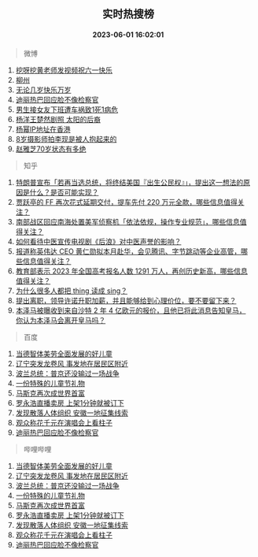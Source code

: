 <div align="center"><h2>实时热搜榜</h2><h4>2023-06-01 16:02:01</h4></div>

> 微博  

1. [挖呀挖黄老师发视频祝六一快乐](https://s.weibo.com/weibo?q=%23%E6%8C%96%E5%91%80%E6%8C%96%E9%BB%84%E8%80%81%E5%B8%88%E5%8F%91%E8%A7%86%E9%A2%91%E7%A5%9D%E5%85%AD%E4%B8%80%E5%BF%AB%E4%B9%90%23&t=31&band_rank=1&Refer=top)<br />
2. [柳州](https://s.weibo.com/weibo?q=%E6%9F%B3%E5%B7%9E&t=31&band_rank=2&Refer=top)<br />
3. [无论几岁快乐万岁](https://s.weibo.com/weibo?q=%23%E6%97%A0%E8%AE%BA%E5%87%A0%E5%B2%81%E5%BF%AB%E4%B9%90%E4%B8%87%E5%B2%81%23&t=31&band_rank=3&Refer=top)<br />
4. [迪丽热巴回应脸不像检察官](https://s.weibo.com/weibo?q=%23%E8%BF%AA%E4%B8%BD%E7%83%AD%E5%B7%B4%E5%9B%9E%E5%BA%94%E8%84%B8%E4%B8%8D%E5%83%8F%E6%A3%80%E5%AF%9F%E5%AE%98%23&t=31&band_rank=4&Refer=top)<br />
5. [男生接女友下班遭车祸致1死1病危](https://s.weibo.com/weibo?q=%23%E7%94%B7%E7%94%9F%E6%8E%A5%E5%A5%B3%E5%8F%8B%E4%B8%8B%E7%8F%AD%E9%81%AD%E8%BD%A6%E7%A5%B8%E8%87%B41%E6%AD%BB1%E7%97%85%E5%8D%B1%23&t=31&band_rank=5&Refer=top)<br />
6. [杨洋王楚然剧照 太阳的后裔](https://s.weibo.com/weibo?q=%E6%9D%A8%E6%B4%8B%E7%8E%8B%E6%A5%9A%E7%84%B6%E5%89%A7%E7%85%A7%20%E5%A4%AA%E9%98%B3%E7%9A%84%E5%90%8E%E8%A3%94&t=31&band_rank=6&Refer=top)<br />
7. [杨幂IP地址在香港](https://s.weibo.com/weibo?q=%23%E6%9D%A8%E5%B9%82IP%E5%9C%B0%E5%9D%80%E5%9C%A8%E9%A6%99%E6%B8%AF%23&t=31&band_rank=7&Refer=top)<br />
8. [8岁摄影师拍李现是被人抱起来的](https://s.weibo.com/weibo?q=%238%E5%B2%81%E6%91%84%E5%BD%B1%E5%B8%88%E6%8B%8D%E6%9D%8E%E7%8E%B0%E6%98%AF%E8%A2%AB%E4%BA%BA%E6%8A%B1%E8%B5%B7%E6%9D%A5%E7%9A%84%23&t=31&band_rank=8&Refer=top)<br />
9. [赵雅芝70岁状态有多绝](https://s.weibo.com/weibo?q=%23%E8%B5%B5%E9%9B%85%E8%8A%9D70%E5%B2%81%E7%8A%B6%E6%80%81%E6%9C%89%E5%A4%9A%E7%BB%9D%23&t=31&band_rank=9&Refer=top)<br />

> 知乎  

1. [特朗普宣布「若再当选总统，将终结美国『出生公民权』」，提出这一想法的原因是什么？是否可能实现？](https://www.zhihu.com/question/604042043)<br />
2. [贾跃亭的 FF 再次花式延期交付，提车先付 220 万元全款，哪些信息值得关注？](https://www.zhihu.com/question/604057913)<br />
3. [南部战区回应南海处置美军侦察机「依法依规，操作专业规范」，哪些信息值得关注？](https://www.zhihu.com/question/604177453)<br />
4. [如何看待中医宣传电视剧《后浪》对中医声誉的影响？](https://www.zhihu.com/question/602238708)<br />
5. [报道称英伟达 CEO 黄仁勋拟本月赴华，会见腾讯、字节跳动等企业高管，哪些信息值得关注？](https://www.zhihu.com/question/604175403)<br />
6. [教育部表示 2023 年全国高考报名人数 1291 万人，再创历史新高，哪些信息值得关注？](https://www.zhihu.com/question/604181829)<br />
7. [为什么很多人都把 thing 读成 sing？](https://www.zhihu.com/question/592089213)<br />
8. [提出离职，领导许诺升职加薪，并且能够给到心理价位，要不要留下来？](https://www.zhihu.com/question/595284716)<br />
9. [本泽马被曝收到来自沙特 2 年 4 亿欧元的报价，且他已将此消息告知皇马，你认为本泽马会离开皇马吗？](https://www.zhihu.com/question/603981363)<br />

> 百度  

1. [当德智体美劳全面发展的好儿童](https://www.baidu.com/s?wd=%E5%BD%93%E5%BE%B7%E6%99%BA%E4%BD%93%E7%BE%8E%E5%8A%B3%E5%85%A8%E9%9D%A2%E5%8F%91%E5%B1%95%E7%9A%84%E5%A5%BD%E5%84%BF%E7%AB%A5&sa=fyb_news&rsv_dl=fyb_news)<br />
2. [辽宁突发龙卷风 事发地在居民区附近](https://www.baidu.com/s?wd=%E8%BE%BD%E5%AE%81%E7%AA%81%E5%8F%91%E9%BE%99%E5%8D%B7%E9%A3%8E+%E4%BA%8B%E5%8F%91%E5%9C%B0%E5%9C%A8%E5%B1%85%E6%B0%91%E5%8C%BA%E9%99%84%E8%BF%91&sa=fyb_news&rsv_dl=fyb_news)<br />
3. [波兰总统：普京还没输过一场战争](https://www.baidu.com/s?wd=%E6%B3%A2%E5%85%B0%E6%80%BB%E7%BB%9F%EF%BC%9A%E6%99%AE%E4%BA%AC%E8%BF%98%E6%B2%A1%E8%BE%93%E8%BF%87%E4%B8%80%E5%9C%BA%E6%88%98%E4%BA%89&sa=fyb_news&rsv_dl=fyb_news)<br />
4. [一份特殊的儿童节礼物](https://www.baidu.com/s?wd=%E4%B8%80%E4%BB%BD%E7%89%B9%E6%AE%8A%E7%9A%84%E5%84%BF%E7%AB%A5%E8%8A%82%E7%A4%BC%E7%89%A9&sa=fyb_news&rsv_dl=fyb_news)<br />
5. [马斯克再次成世界首富](https://www.baidu.com/s?wd=%E9%A9%AC%E6%96%AF%E5%85%8B%E5%86%8D%E6%AC%A1%E6%88%90%E4%B8%96%E7%95%8C%E9%A6%96%E5%AF%8C&sa=fyb_news&rsv_dl=fyb_news)<br />
6. [罗永浩直播卖房 上架1分钟就被订下](https://www.baidu.com/s?wd=%E7%BD%97%E6%B0%B8%E6%B5%A9%E7%9B%B4%E6%92%AD%E5%8D%96%E6%88%BF+%E4%B8%8A%E6%9E%B61%E5%88%86%E9%92%9F%E5%B0%B1%E8%A2%AB%E8%AE%A2%E4%B8%8B&sa=fyb_news&rsv_dl=fyb_news)<br />
7. [发现散落人体组织 安徽一地征集线索](https://www.baidu.com/s?wd=%E5%8F%91%E7%8E%B0%E6%95%A3%E8%90%BD%E4%BA%BA%E4%BD%93%E7%BB%84%E7%BB%87+%E5%AE%89%E5%BE%BD%E4%B8%80%E5%9C%B0%E5%BE%81%E9%9B%86%E7%BA%BF%E7%B4%A2&sa=fyb_news&rsv_dl=fyb_news)<br />
8. [观众称花千元在演唱会上看柱子](https://www.baidu.com/s?wd=%E8%A7%82%E4%BC%97%E7%A7%B0%E8%8A%B1%E5%8D%83%E5%85%83%E5%9C%A8%E6%BC%94%E5%94%B1%E4%BC%9A%E4%B8%8A%E7%9C%8B%E6%9F%B1%E5%AD%90&sa=fyb_news&rsv_dl=fyb_news)<br />
9. [迪丽热巴回应脸不像检察官](https://www.baidu.com/s?wd=%E8%BF%AA%E4%B8%BD%E7%83%AD%E5%B7%B4%E5%9B%9E%E5%BA%94%E8%84%B8%E4%B8%8D%E5%83%8F%E6%A3%80%E5%AF%9F%E5%AE%98&sa=fyb_news&rsv_dl=fyb_news)<br />

> 哔哩哔哩  

1. [当德智体美劳全面发展的好儿童](https://www.baidu.com/s?wd=%E5%BD%93%E5%BE%B7%E6%99%BA%E4%BD%93%E7%BE%8E%E5%8A%B3%E5%85%A8%E9%9D%A2%E5%8F%91%E5%B1%95%E7%9A%84%E5%A5%BD%E5%84%BF%E7%AB%A5&sa=fyb_news&rsv_dl=fyb_news)<br />
2. [辽宁突发龙卷风 事发地在居民区附近](https://www.baidu.com/s?wd=%E8%BE%BD%E5%AE%81%E7%AA%81%E5%8F%91%E9%BE%99%E5%8D%B7%E9%A3%8E+%E4%BA%8B%E5%8F%91%E5%9C%B0%E5%9C%A8%E5%B1%85%E6%B0%91%E5%8C%BA%E9%99%84%E8%BF%91&sa=fyb_news&rsv_dl=fyb_news)<br />
3. [波兰总统：普京还没输过一场战争](https://www.baidu.com/s?wd=%E6%B3%A2%E5%85%B0%E6%80%BB%E7%BB%9F%EF%BC%9A%E6%99%AE%E4%BA%AC%E8%BF%98%E6%B2%A1%E8%BE%93%E8%BF%87%E4%B8%80%E5%9C%BA%E6%88%98%E4%BA%89&sa=fyb_news&rsv_dl=fyb_news)<br />
4. [一份特殊的儿童节礼物](https://www.baidu.com/s?wd=%E4%B8%80%E4%BB%BD%E7%89%B9%E6%AE%8A%E7%9A%84%E5%84%BF%E7%AB%A5%E8%8A%82%E7%A4%BC%E7%89%A9&sa=fyb_news&rsv_dl=fyb_news)<br />
5. [马斯克再次成世界首富](https://www.baidu.com/s?wd=%E9%A9%AC%E6%96%AF%E5%85%8B%E5%86%8D%E6%AC%A1%E6%88%90%E4%B8%96%E7%95%8C%E9%A6%96%E5%AF%8C&sa=fyb_news&rsv_dl=fyb_news)<br />
6. [罗永浩直播卖房 上架1分钟就被订下](https://www.baidu.com/s?wd=%E7%BD%97%E6%B0%B8%E6%B5%A9%E7%9B%B4%E6%92%AD%E5%8D%96%E6%88%BF+%E4%B8%8A%E6%9E%B61%E5%88%86%E9%92%9F%E5%B0%B1%E8%A2%AB%E8%AE%A2%E4%B8%8B&sa=fyb_news&rsv_dl=fyb_news)<br />
7. [发现散落人体组织 安徽一地征集线索](https://www.baidu.com/s?wd=%E5%8F%91%E7%8E%B0%E6%95%A3%E8%90%BD%E4%BA%BA%E4%BD%93%E7%BB%84%E7%BB%87+%E5%AE%89%E5%BE%BD%E4%B8%80%E5%9C%B0%E5%BE%81%E9%9B%86%E7%BA%BF%E7%B4%A2&sa=fyb_news&rsv_dl=fyb_news)<br />
8. [观众称花千元在演唱会上看柱子](https://www.baidu.com/s?wd=%E8%A7%82%E4%BC%97%E7%A7%B0%E8%8A%B1%E5%8D%83%E5%85%83%E5%9C%A8%E6%BC%94%E5%94%B1%E4%BC%9A%E4%B8%8A%E7%9C%8B%E6%9F%B1%E5%AD%90&sa=fyb_news&rsv_dl=fyb_news)<br />
9. [迪丽热巴回应脸不像检察官](https://www.baidu.com/s?wd=%E8%BF%AA%E4%B8%BD%E7%83%AD%E5%B7%B4%E5%9B%9E%E5%BA%94%E8%84%B8%E4%B8%8D%E5%83%8F%E6%A3%80%E5%AF%9F%E5%AE%98&sa=fyb_news&rsv_dl=fyb_news)<br />
